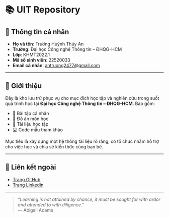 # 📚 UIT Repository

## 👤 Thông tin cá nhân

- **Họ và tên**: Trương Huỳnh Thúy An  
- **Trường**: Đại học Công nghệ Thông tin – ĐHQG-HCM  
- **Lớp**: KHMT2022.1  
- **Mã số sinh viên**: 22520033  
- **Email cá nhân**: antruong2477@gmail.com  

---

## 📌 Giới thiệu

Đây là kho lưu trữ phục vụ cho mục đích học tập và nghiên cứu trong suốt quá trình học tại **Đại học Công nghệ Thông tin – ĐHQG-HCM**. Bao gồm:

- 📂 Bài tập cá nhân  
- 🧪 Đồ án môn học  
- 📖 Tài liệu học tập  
- 💻 Code mẫu tham khảo  

Mục tiêu là xây dựng một hệ thống tài liệu rõ ràng, có tổ chức nhằm hỗ trợ cho việc học và chia sẻ kiến thức cùng bạn bè.

---

## 📎 Liên kết ngoài

- [Trang GitHub](https://github.com/antruong2477)
- [Trang Linkedin](https://www.linkedin.com/in/thuyantruonghuynh/)

---

> _“Learning is not attained by chance, it must be sought for with ardor and attended to with diligence.”_  
> — Abigail Adams
